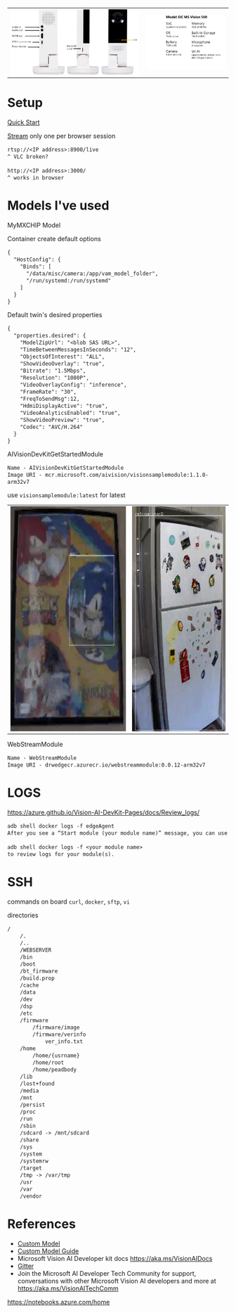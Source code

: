 |   |   |
|---|---|
|<img src="img/vai-ports.png">|<img src="img/vai-specs.png">|

# Setup

[Quick Start](https://azure.github.io/Vision-AI-DevKit-Pages/docs/Get_Started/#configure-your-camera-to-connect-to-azure-as-an-iot-edge-device)

[Stream](https://azure.github.io/Vision-AI-DevKit-Pages/docs/RTSP_stream/) only one per browser session
```
rtsp://<IP address>:8900/live
^ VLC broken?

http://<IP address>:3000/
^ works in browser
```

# Models I've used

MyMXCHIP Model

Container create default options

```
{
  "HostConfig": {
    "Binds": [
      "/data/misc/camera:/app/vam_model_folder",
      "/run/systemd:/run/systemd"
    ]
  }
}
```

Default twin's desired properties
```
{
  "properties.desired": {
    "ModelZipUrl": "<blob SAS URL>",
    "TimeBetweenMessagesInSeconds": "12",
    "ObjectsOfInterest": "ALL",
    "ShowVideoOverlay": "true",
    "Bitrate": "1.5Mbps",
    "Resolution": "1080P",
    "VideoOverlayConfig": "inference",
    "FrameRate": "30",
    "FreqToSendMsg":12,
    "HdmiDisplayActive": "true",
    "VideoAnalyticsEnabled": "true",
    "ShowVideoPreview": "true",
    "Codec": "AVC/H.264"
  }
}
```

AIVisionDevKitGetStartedModule
```
Name - AIVisionDevKitGetStartedModule
Image URI - mcr.microsoft.com/aivision/visionsamplemodule:1.1.0-arm32v7
```
use `visionsamplemodule:latest` for latest

|   |   |
|---|---|
|<img src="img/sonic-jin.png" height="512">|<img src="img/reidoko.png" height="512">|


WebStreamModule
```
Name - WebStreamModule
Image URI - drwedgecr.azurecr.io/webstreammodule:0.0.12-arm32v7
```

# LOGS

https://azure.github.io/Vision-AI-DevKit-Pages/docs/Review_logs/

```
adb shell docker logs -f edgeAgent
After you see a “Start module (your module name)” message, you can use

adb shell docker logs -f <your module name>
to review logs for your module(s).
```

# SSH
commands on board `curl`, `docker`,  `sftp`, `vi`

directories
```
/
    /.
    /..
    /WEBSERVER
    /bin
    /boot
    /bt_firmware
    /build.prop
    /cache
    /data
    /dev
    /dsp
    /etc
    /firmware
        /firmware/image
        /firmware/verinfo
            ver_info.txt
    /home
        /home/{usrname}
        /home/root
        /home/peadbody
    /lib
    /lost+found
    /media
    /mnt
    /persist
    /proc
    /run
    /sbin
    /sdcard -> /mnt/sdcard
    /share
    /sys
    /system
    /systemrw
    /target
    /tmp -> /var/tmp
    /usr
    /var
    /vendor
```


# References
* [Custom Model](https://www.customvision.ai/)
* [Custom Model Guide](https://azure.github.io/Vision-AI-DevKit-Pages/docs/Tutorial-HOL_Using_the_VisionSample/)
* Microsoft Vision AI Developer kit docs https://aka.ms/VisionAIDocs
* [Gitter](https://gitter.im/Microsoft/vision-ai-developer-kit)
* Join the Microsoft AI Developer Tech Community for support, conversations with other Microsoft Vision AI developers and more at https://aka.ms/VisionAITechComm

https://notebooks.azure.com/home
